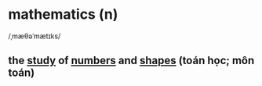 # mathematics (n)

/ˌmæθəˈmætɪks/

## the [study](study-n.md#a-piece-of-research-that-examines-a-subject-or-question-in-detail) of [numbers](number-n.md#a-word-or-symbol-that-represents-an-amount-or-a-quantity) and [shapes](shape-n.md#the-form-of-outer-edges-or-surfaces-of-something-an-example-of-something-that-has-a-particular-form) (toán học; môn toán)